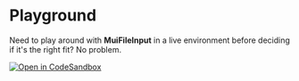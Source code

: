 # Playground

Need to play around with **MuiFileInput** in a live environment before deciding if it's the right fit? No problem.

[![Open in CodeSandbox](https://codesandbox.io/static/img/play-codesandbox.svg)](https://codesandbox.io/s/mui-tel-input-p7b2jz?fontsize=14&hidenavigation=1&theme=dark)